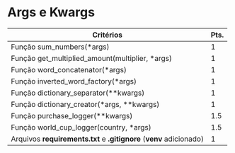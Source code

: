 # Args e Kwargs


| Critérios | Pts. |
|---|---|
| Função sum_numbers(*args)  | 1  |
| Função get_multiplied_amount(multiplier, *args)  | 1  |
| Função word_concatenator(*args)  |  1 |
| Função inverted_word_factory(*args)  |  1 |
| Função dictionary_separator(**kwargs) |  1 |
| Função dictionary_creator(*args, **kwargs) |  1 |
| Função purchase_logger(**kwargs) |  1.5 |
| Função world_cup_logger(country, *args) | 1.5  |
| Arquivos **requirements.txt** e **.gitignore** (**venv** adicionado)| 1 |